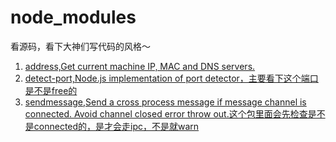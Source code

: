 # node_modules
看源码，看下大神们写代码的风格～

1. [address,Get current machine IP, MAC and DNS servers.](https://www.npmjs.com/package/address)
2. [detect-port,Node.js implementation of port detector，主要看下这个端口是不是free的](https://www.npmjs.com/package/detect-port)
3. [sendmessage,Send a cross process message if message channel is connected. Avoid channel closed error throw out.这个包里面会先检查是不是connected的，是才会走ipc，不是就warn](https://www.npmjs.com/package/sendmessage)
